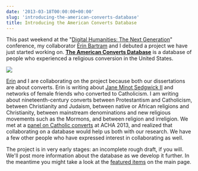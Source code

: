 ```yaml
---
date: '2013-03-18T00:00:00+00:00'
slug: 'introducing-the-american-converts-database'
title: Introducing the American Converts Database
---
```


This past weekend at the "[Digital Humanities: The Next Generation](http://web.simmons.edu/~fairb/dhsymposium/program.html)" conference, my collaborator [Erin Bartram](http://history.uconn.edu/graduate/bartram.php) and I debuted a project we have just started working on. **[The American Converts Database](http://americanconverts.org)** is a database of people who experienced a religious conversion in the United States.

[<img class="center" src="/downloads/post/2013-03-17.convertsdb.png" />](http://americanconverts.org)

[Erin](http://history.uconn.edu/graduate/bartram.php) and I are collaborating on the project because both our dissertations are about converts. Erin is writing about [Jane Minot Sedgwick II](http://americanconverts.org/items/show/5) and networks of female friends who converted to Catholicism. I am writing about nineteenth-century converts between Protestantism and Catholicism, between Christianity and Judaism, between native or African religions and Christianity, between mainstream denominations and new religious movements such as the Mormons, and between religion and irreligion. We met at a [panel on Catholic converts](http://aha.confex.com/aha/2013/webprogram/Session9264.html) at ACHA 2013, and realized that collaborating on a database would help us both with our research. We have a few other people who have expressed interest in collaborating as well.

The project is in very early stages: an incomplete rough draft, if you will. We'll post more information about the database as we develop it further. In the meantime you might take a look at the [featured items](http://americanconverts.org) on the main page.
